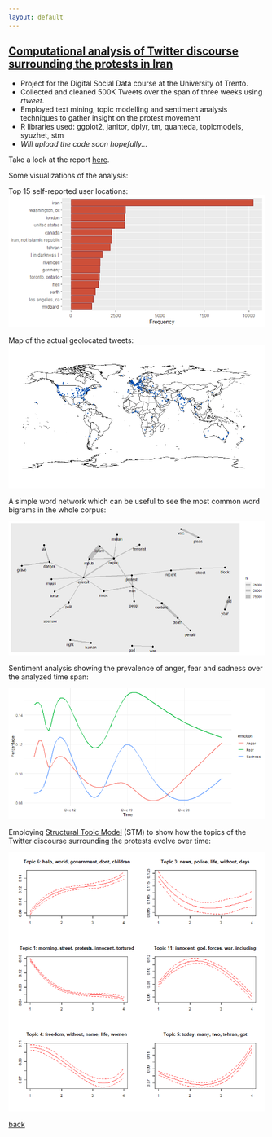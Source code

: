 ```yaml
---
layout: default
---
```


## [Computational analysis of Twitter discourse surrounding the protests in Iran](https://github.com/alescortes/digital-social-data)
- Project for the Digital Social Data course at the University of Trento.
- Collected and cleaned 500K Tweets over the span of three weeks using _rtweet_.
- Employed text mining, topic modelling and sentiment analysis techniques to gather insight on the protest movement
- R libraries used: ggplot2, janitor, dplyr, tm, quanteda, topicmodels, syuzhet, stm
- _Will upload the code soon hopefully..._

Take a look at the report [here](https://raw.githubusercontent.com/alescortes/digital-social-data/main/Cortese_Digital_Social_Data_Report.pdf).

Some visualizations of the analysis:

Top 15 self-reported user locations:   
![dsd_Rplot_locations](../imgs/dsd_Rplot_locations.png) 

Map of the actual geolocated tweets:
![dsd_rplot_map](../imgs/dsd_rplot_map.png)

A simple word network which can be useful to see the most common word bigrams in the whole corpus:

![dsd_word_network](../imgs/dsd_word_network.png)

Sentiment analysis showing the prevalence of anger, fear and sadness over the analyzed time span:

![dsd_anger_sadness_fear_time](../imgs/dsd_anger_sadness_fear_time.png)

Employing [Structural Topic Model](https://www.structuraltopicmodel.com/) (STM) to show how the topics of the Twitter 
discourse surrounding the protests evolve over time:

![dsd_Rplot_stm_weeks](../imgs/dsd_Rplot_stm_weeks.png)


[back](./portfolio.md)